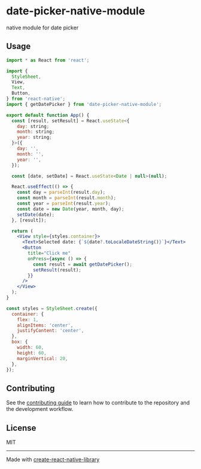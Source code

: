 # date-picker-native-module

native module for date picker

## Usage

```jsx
import * as React from 'react';

import {
  StyleSheet,
  View,
  Text,
  Button,
} from 'react-native';
import { getDatePicker } from 'date-picker-native-module';

export default function App() {
  const [result, setResult] = React.useState<{
    day: string;
    month: string;
    year: string;
  }>({
    day: '',
    month: '',
    year: '',
  });

  const [date, setDate] = React.useState<Date | null>(null);

  React.useEffect(() => {
    const day = parseInt(result.day);
    const month = parseInt(result.month);
    const year = parseInt(result.year);
    const date = new Date(year, month, day);
    setDate(date);
  }, [result]);

  return (
    <View style={styles.container}>
      <Text>Selected date: {`${date?.toLocaleDateString()}`}</Text>
      <Button
        title="Click me"
        onPress={async () => {
          const result = await getDatePicker();
          setResult(result);
        }}
      />
    </View>
  );
}

const styles = StyleSheet.create({
  container: {
    flex: 1,
    alignItems: 'center',
    justifyContent: 'center',
  },
  box: {
    width: 60,
    height: 60,
    marginVertical: 20,
  },
});
```

## Contributing

See the [contributing guide](CONTRIBUTING.md) to learn how to contribute to the repository and the development workflow.

## License

MIT

---

Made with [create-react-native-library](https://github.com/callstack/react-native-builder-bob)
